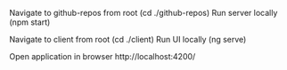 Navigate to github-repos from root (cd ./github-repos)
Run server locally (npm start)

Navigate to client from root (cd ./client)
Run UI locally (ng serve)

Open application in browser http://localhost:4200/
